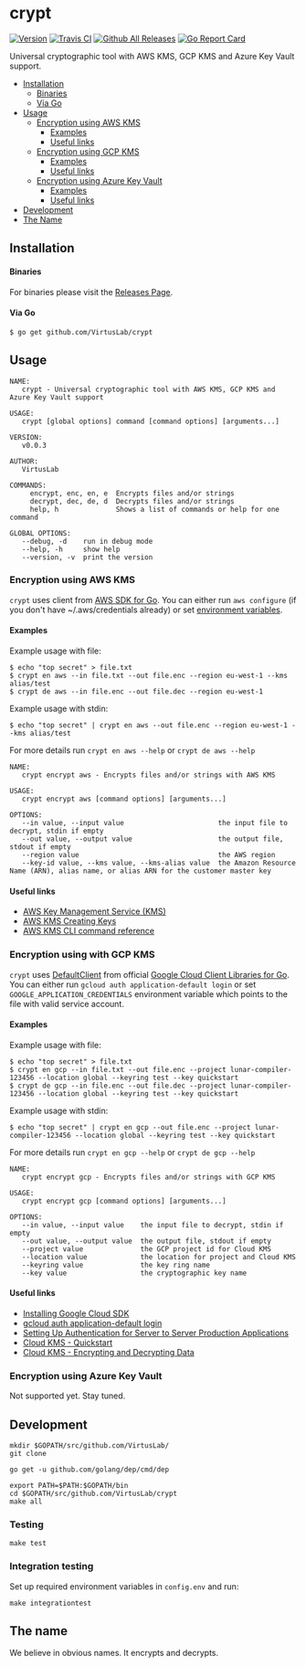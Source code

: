 # crypt

[![Version](https://img.shields.io/badge/version-v0.0.3-brightgreen.svg)](https://github.com/VirtusLab/crypt/releases/tag/v0.0.3)
[![Travis CI](https://img.shields.io/travis/VirtusLab/crypt.svg)](https://travis-ci.org/VirtusLab/crypt)
[![Github All Releases](https://img.shields.io/github/downloads/VirtusLab/crypt/total.svg)](https://github.com/VirtusLab/crypt/releases)
[![Go Report Card](https://goreportcard.com/badge/github.com/VirtusLab/crypt "Go Report Card")](https://goreportcard.com/report/github.com/VirtusLab/crypt)

Universal cryptographic tool with AWS KMS, GCP KMS and Azure Key Vault support.

* [Installation](README.md#installation)
  * [Binaries](README.md#binaries)
  * [Via Go](README.md#via-go)
* [Usage](README.md#usage)
  * [Encryption using AWS KMS](README.md#encryption-using-aws-kms)
    * [Examples](README.md#examples)
    * [Useful links](README.md#useful-links)
  * [Encryption using GCP KMS](README.md#encryption-using-gcp-kms)
    * [Examples](README.md#examples-1)
    * [Useful links](README.md#useful-links-1)
  * [Encryption using Azure Key Vault](README.md#encryption-using-azure-key-vault)
    * [Examples](README.md#examples-1)
    * [Useful links](README.md#useful-links-1)
* [Development](README.md#development)
* [The Name](README.md#the-name)

## Installation

#### Binaries

For binaries please visit the [Releases Page](https://github.com/VirtusLab/crypt/releases).

#### Via Go

    $ go get github.com/VirtusLab/crypt

## Usage

    NAME:
       crypt - Universal cryptographic tool with AWS KMS, GCP KMS and Azure Key Vault support

    USAGE:
       crypt [global options] command [command options] [arguments...]

    VERSION:
       v0.0.3

    AUTHOR:
       VirtusLab

    COMMANDS:
         encrypt, enc, en, e  Encrypts files and/or strings
         decrypt, dec, de, d  Decrypts files and/or strings
         help, h              Shows a list of commands or help for one command

    GLOBAL OPTIONS:
       --debug, -d    run in debug mode
       --help, -h     show help
       --version, -v  print the version

### Encryption using AWS KMS

`crypt` uses client from [AWS SDK for Go](https://aws.amazon.com/sdk-for-go/).
You can either run `aws configure` (if you don't have ~/.aws/credentials already) or set [environment variables](https://docs.aws.amazon.com/sdk-for-go/api/aws/session).

#### Examples

Example usage with file:

    $ echo "top secret" > file.txt
    $ crypt en aws --in file.txt --out file.enc --region eu-west-1 --kms alias/test
    $ crypt de aws --in file.enc --out file.dec --region eu-west-1

Example usage with stdin:

    $ echo "top secret" | crypt en aws --out file.enc --region eu-west-1 --kms alias/test

For more details run `crypt en aws --help` or `crypt de aws --help`

    NAME:
       crypt encrypt aws - Encrypts files and/or strings with AWS KMS

    USAGE:
       crypt encrypt aws [command options] [arguments...]

    OPTIONS:
       --in value, --input value                       the input file to decrypt, stdin if empty
       --out value, --output value                     the output file, stdout if empty
       --region value                                  the AWS region
       --key-id value, --kms value, --kms-alias value  the Amazon Resource Name (ARN), alias name, or alias ARN for the customer master key

#### Useful links

- [AWS Key Management Service (KMS)](https://aws.amazon.com/kms/)
- [AWS KMS Creating Keys](https://docs.aws.amazon.com/kms/latest/developerguide/create-keys.html)
- [AWS KMS CLI command reference](https://docs.aws.amazon.com/cli/latest/reference/kms/index.html#cli-aws-kms)

### Encryption using with GCP KMS

`crypt` uses [DefaultClient](https://godoc.org/golang.org/x/oauth2/google#DefaultClient) from official [Google Cloud Client Libraries for Go](https://github.com/GoogleCloudPlatform/google-cloud-go).
You can either run `gcloud auth application-default login` or set `GOOGLE_APPLICATION_CREDENTIALS` environment variable which points to the file with valid service account.

#### Examples

Example usage with file:

    $ echo "top secret" > file.txt
    $ crypt en gcp --in file.txt --out file.enc --project lunar-compiler-123456 --location global --keyring test --key quickstart
    $ crypt de gcp --in file.enc --out file.dec --project lunar-compiler-123456 --location global --keyring test --key quickstart

Example usage with stdin:

    $ echo "top secret" | crypt en gcp --out file.enc --project lunar-compiler-123456 --location global --keyring test --key quickstart

For more details run `crypt en gcp --help` or `crypt de gcp --help`

    NAME:
       crypt encrypt gcp - Encrypts files and/or strings with GCP KMS

    USAGE:
       crypt encrypt gcp [command options] [arguments...]

    OPTIONS:
       --in value, --input value    the input file to decrypt, stdin if empty
       --out value, --output value  the output file, stdout if empty
       --project value              the GCP project id for Cloud KMS
       --location value             the location for project and Cloud KMS
       --keyring value              the key ring name
       --key value                  the cryptographic key name


#### Useful links

- [Installing Google Cloud SDK](https://cloud.google.com/sdk/install)
- [gcloud auth application-default login](https://cloud.google.com/sdk/gcloud/reference/auth/application-default/login)
- [Setting Up Authentication for Server to Server Production Applications](https://cloud.google.com/docs/authentication/production)
- [Cloud KMS - Quickstart](https://cloud.google.com/kms/docs/quickstart)
- [Cloud KMS - Encrypting and Decrypting Data](https://cloud.google.com/kms/docs/encrypt-decrypt#kms-howto-encrypt-go)

### Encryption using Azure Key Vault

Not supported yet. Stay tuned.

## Development

    mkdir $GOPATH/src/github.com/VirtusLab/
    git clone

    go get -u github.com/golang/dep/cmd/dep

    export PATH=$PATH:$GOPATH/bin
    cd $GOPATH/src/github.com/VirtusLab/crypt
    make all

### Testing

    make test

### Integration testing

Set up required environment variables in `config.env` and run:

    make integrationtest

## The name

We believe in obvious names. It encrypts and decrypts.
